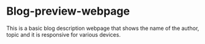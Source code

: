 # Blog-preview-webpage
 This is a basic blog description webpage that shows the name of the author, topic and it is responsive for various devices.
